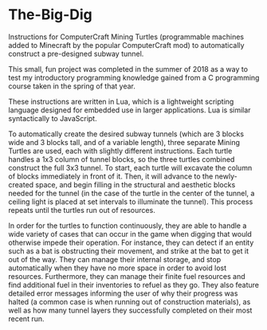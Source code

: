 # The-Big-Dig
Instructions for ComputerCraft Mining Turtles (programmable machines added to Minecraft by the popular ComputerCraft mod) to automatically construct a pre-designed subway tunnel.

This small, fun project was completed in the summer of 2018 as a way to test my introductory programming knowledge gained from a C programming course taken in the spring of that year.

These instructions are written in Lua, which is a lightweight scripting language designed for embedded use in larger applications. Lua is similar syntactically to JavaScript.

To automatically create the desired subway tunnels (which are 3 blocks wide and 3 blocks tall, and of a variable length), three separate Mining Turtles are used, each with slightly different instructions. Each turtle handles a 1x3 column of tunnel blocks, so the three turtles combined construct the full 3x3 tunnel. To start, each turtle will excavate the column of blocks immediately in front of it. Then, it will advance to the newly-created space, and begin filling in the structural and aesthetic blocks needed for the tunnel (in the case of the turtle in the center of the tunnel, a ceiling light is placed at set intervals to illuminate the tunnel). This process repeats until the turtles run out of resources.

In order for the turtles to function continuously, they are able to handle a wide variety of cases that can occur in the game when digging that would otherwise impede their operation. For instance, they can detect if an entity such as a bat is obstructing their movement, and strike at the bat to get it out of the way. They can manage their internal storage, and stop automatically when they have no more space in order to avoid lost resources. Furthermore, they can manage their finite fuel resources and find additional fuel in their inventories to refuel as they go. They also feature detailed error messages informing the user of why their progress was halted (a common case is when running out of construction materials), as well as how many tunnel layers they successfully completed on their most recent run.
